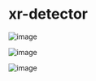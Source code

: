 # xr-detector




![image](https://user-images.githubusercontent.com/348781/181925557-355a1756-1a0d-4071-9176-4c2ac0dc6b03.png)



![image](https://user-images.githubusercontent.com/348781/181925748-321296c3-b3a5-45bc-8202-c8410d621bf3.png)



![image](https://user-images.githubusercontent.com/348781/181930126-205114bb-8137-471e-9253-81019d030570.png)
